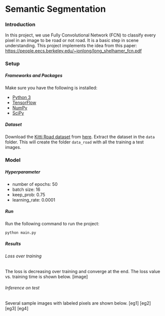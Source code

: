 # Semantic Segmentation
### Introduction
In this project, we use Fully Convolutional Network (FCN) to classify every pixel in an image to be road or not road. It is a basic step in scene understanding. This project implements the idea from this paper: https://people.eecs.berkeley.edu/~jonlong/long_shelhamer_fcn.pdf

### Setup
##### Frameworks and Packages
Make sure you have the following is installed:
 - [Python 3](https://www.python.org/)
 - [TensorFlow](https://www.tensorflow.org/)
 - [NumPy](http://www.numpy.org/)
 - [SciPy](https://www.scipy.org/)

##### Dataset
Download the [Kitti Road dataset](http://www.cvlibs.net/datasets/kitti/eval_road.php) from [here](http://www.cvlibs.net/download.php?file=data_road.zip).  Extract the dataset in the `data` folder.  This will create the folder `data_road` with all the training a test images.

### Model
##### Hyperparameter
* number of epochs: 50
* batch size: 16
* keep_prob: 0.75
* learning_rate: 0.0001

##### Run
Run the following command to run the project:
```
python main.py
```
##### Results
###### Loss over training
The loss is decreasing over training and converge at the end. The loss value vs. training time is shown below.
[image]
###### Inference on test
Several sample images with labeled pixels are shown below.
[eg1]
[eg2]
[eg3]
[eg4]

